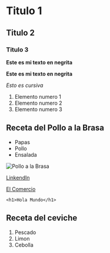# Titulo 1
## Titulo 2
### Titulo 3

**Este es mi texto en negrita**

__Este es mi texto en negrita__

_Esto es cursiva_

1. Elemento numero 1
2. Elemento numero 2
3. Elemento numero 3

## Receta del Pollo a la Brasa

- Papas
- Pollo
- Ensalada

![Pollo a la Brasa](https://polleriaslagranja.com/wp-content/uploads/2022/10/La-Granja-Real-Food-Chicken-1-Pollo-a-la-Brasa.png)

[LinkendIn](https://www.linkedin.com/in/arnoldgallegos/)

[El Comercio](https://elcomercio.pe/)


```
<h1>Hola Mundo</h1>
```

## Receta del ceviche

1. Pescado
2. Limon
3. Cebolla
